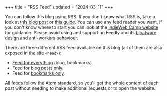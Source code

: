 +++
title = "RSS Feed"
updated = "2024-03-11"
+++

You can follow this blog using RSS. If you don't know what RSS is, take a look at [this blog post](https://alirezahayati.com/2021/09/11/what-is-rss-really-simple-syndication/) or [this guide](https://www.thisdaysportion.com/about/what-is-rss/). You can use any feed reader you want, if you don't know where to start you can look at the [IndieWeb Camp website](https://indieweb.org/feed_reader) for guidance. Please avoid using and supporting Feedly and its [bloatware design](https://erikgahner.dk/2022/goodbye-feedly/) and [anti-workers](https://web.archive.org/web/20230329162149/https://blog.feedly.com/how-to-track-protests-in-your-market-with-feedly-ai/) [behaviour](https://newsletter.mollywhite.net/p/feedly-launches-strikebreaking-as).

There are three different RSS feed available on this blog (all of them are also exposed in the site `<head>`):
- [Feed for everything](/atom.xml) (blog, bookmarks).
- Feed for [blog posts only](/blog/atom.xml).
- Feed for [bookmarks only]((/bookmarks/atom.xml)).

All feeds follow the [Atom standard](https://en.wikipedia.org/wiki/Atom_(web_standard)?lang=en&lang=simple), so you'll get the whole content of each post without needing to make additional requests or to open the website.